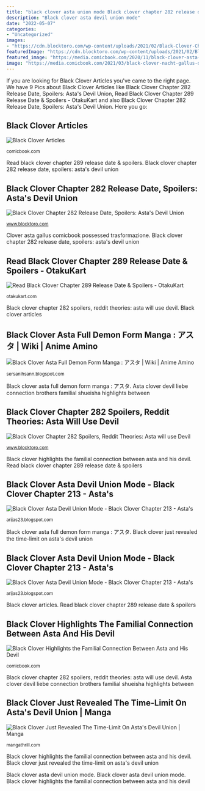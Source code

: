 ```yaml
---
title: "black clover asta union mode Black clover chapter 282 release date, spoilers: asta&#039;s devil union"
description: "Black clover asta devil union mode"
date: "2022-05-07"
categories:
- "Uncategorized"
images:
- "https://cdn.blocktoro.com/wp-content/uploads/2021/02/Black-Clover-Chapter-283-Spoilers-Update-Manga-Raws-Leaks-out-on-Friday-February-19.jpg"
featuredImage: "https://cdn.blocktoro.com/wp-content/uploads/2021/02/Black-Clover-Chapter-283-Spoilers-Update-Manga-Raws-Leaks-out-on-Friday-February-19.jpg"
featured_image: "https://media.comicbook.com/2020/11/black-clover-asta-devil-liebe-brothers-licita-connection-spoiler-1246240.jpeg?auto=webp&amp;width=1200&amp;height=628&amp;crop=1200:628,smart"
image: "https://media.comicbook.com/2021/03/black-clover-nacht-gallus-devil-union-mode-chapter-285-1260547.jpeg?auto=webp&amp;width=696&amp;height=1130&amp;crop=696:1130,smart"
---
```


If you are looking for Black Clover Articles you've came to the right page. We have 9 Pics about Black Clover Articles like Black Clover Chapter 282 Release Date, Spoilers: Asta&#039;s Devil Union, Read Black Clover Chapter 289 Release Date &amp; Spoilers - OtakuKart and also Black Clover Chapter 282 Release Date, Spoilers: Asta&#039;s Devil Union. Here you go:

## Black Clover Articles

![Black Clover Articles](https://media.comicbook.com/2020/11/black-clover-asta-devil-union-form-first-look-spoilers-manga-1246955.jpeg?auto=webp "Black clover highlights the familial connection between asta and his devil")

<small>comicbook.com</small>

Read black clover chapter 289 release date &amp; spoilers. Black clover chapter 282 release date, spoilers: asta&#039;s devil union

## Black Clover Chapter 282 Release Date, Spoilers: Asta&#039;s Devil Union

![Black Clover Chapter 282 Release Date, Spoilers: Asta&#039;s Devil Union](https://cdn.blocktoro.com/wp-content/uploads/2021/02/Black-Clover-Chapter-282-Release-Date-Spoilers-Astas-Devil-Union-Mode-will-be-Revealed-Soon.jpg "Black clover chapter 282 release date, spoilers: asta&#039;s devil union")

<small>www.blocktoro.com</small>

Clover asta gallus comicbook possessed trasformazione. Black clover chapter 282 release date, spoilers: asta&#039;s devil union

## Read Black Clover Chapter 289 Release Date &amp; Spoilers - OtakuKart

![Read Black Clover Chapter 289 Release Date &amp; Spoilers - OtakuKart](https://otakukart.com/wp-content/uploads/2021/04/Black-Clover-Chapter-289-Spoilers-1.jpg "Black clover chapter 282 release date, spoilers: asta&#039;s devil union")

<small>otakukart.com</small>

Black clover chapter 282 spoilers, reddit theories: asta will use devil. Black clover articles

## Black Clover Asta Full Demon Form Manga : アスタ | Wiki | Anime Amino

![Black Clover Asta Full Demon Form Manga : アスタ | Wiki | Anime Amino](https://i.redd.it/sllyo3oe40131.png "Black clover articles")

<small>sersanihsann.blogspot.com</small>

Black clover asta full demon form manga : アスタ. Asta clover devil liebe connection brothers familial shueisha highlights between

## Black Clover Chapter 282 Spoilers, Reddit Theories: Asta Will Use Devil

![Black Clover Chapter 282 Spoilers, Reddit Theories: Asta will use Devil](https://cdn.blocktoro.com/wp-content/uploads/2021/02/Black-Clover-Chapter-282-Spoilers-Reddit-Theories-Asta-will-use-Devil-Powers-to-Save-the-Kingdom--600x300.jpg "Clover union devil mode release date astas asta spoilers blocktoro revealed soon chapter")

<small>www.blocktoro.com</small>

Black clover highlights the familial connection between asta and his devil. Read black clover chapter 289 release date &amp; spoilers

## Black Clover Asta Devil Union Mode - Black Clover Chapter 213 - Asta&#039;s

![Black Clover Asta Devil Union Mode - Black Clover Chapter 213 - Asta&#039;s](https://media.comicbook.com/2021/03/black-clover-nacht-gallus-devil-union-mode-chapter-285-1260547.jpeg?auto=webp&amp;width=696&amp;height=1130&amp;crop=696:1130,smart "Black clover asta devil union mode")

<small>arijas23.blogspot.com</small>

Black clover asta full demon form manga : アスタ. Black clover just revealed the time-limit on asta&#039;s devil union

## Black Clover Asta Devil Union Mode - Black Clover Chapter 213 - Asta&#039;s

![Black Clover Asta Devil Union Mode - Black Clover Chapter 213 - Asta&#039;s](https://cdn.blocktoro.com/wp-content/uploads/2021/02/Black-Clover-Chapter-283-Spoilers-Update-Manga-Raws-Leaks-out-on-Friday-February-19.jpg "Black clover chapter 282 release date, spoilers: asta&#039;s devil union")

<small>arijas23.blogspot.com</small>

Black clover articles. Read black clover chapter 289 release date &amp; spoilers

## Black Clover Highlights The Familial Connection Between Asta And His Devil

![Black Clover Highlights the Familial Connection Between Asta and His Devil](https://media.comicbook.com/2020/11/black-clover-asta-devil-liebe-brothers-licita-connection-spoiler-1246240.jpeg?auto=webp&amp;width=1200&amp;height=628&amp;crop=1200:628,smart "Black clover asta devil union mode")

<small>comicbook.com</small>

Black clover chapter 282 spoilers, reddit theories: asta will use devil. Asta clover devil liebe connection brothers familial shueisha highlights between

## Black Clover Just Revealed The Time-Limit On Asta&#039;s Devil Union | Manga

![Black Clover Just Revealed The Time-Limit On Asta&#039;s Devil Union | Manga](https://mangathrill.com/wp-content/uploads/2021/04/fasdqweqweasd.jpg "Black clover chapter 282 release date, spoilers: asta&#039;s devil union")

<small>mangathrill.com</small>

Black clover highlights the familial connection between asta and his devil. Black clover just revealed the time-limit on asta&#039;s devil union

Black clover asta devil union mode. Black clover asta devil union mode. Black clover highlights the familial connection between asta and his devil
